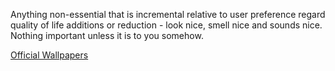 
Anything non-essential that is incremental relative to user preference regard quality of life additions or reduction - look nice, smell nice and sounds nice. Nothing important unless it is to you somehow.

[Official Wallpapers](https://www.kali.org/tools/kali-wallpapers/)
